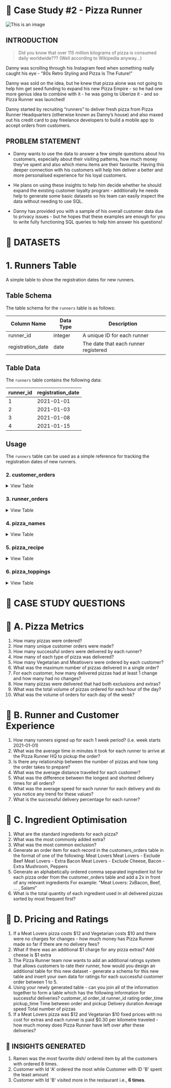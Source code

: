 # :ramen: Case Study #2 - Pizza Runner
![This is an image](https://8weeksqlchallenge.com/images/case-study-designs/2.png)
## INTRODUCTION
> Did you know that over 115 million kilograms of pizza is consumed daily worldwide??? (Well according to Wikipedia anyway…)

Danny was scrolling through his Instagram feed when something really caught his eye - “80s Retro Styling and Pizza Is The Future!”

Danny was sold on the idea, but he knew that pizza alone was not going to help him get seed funding to expand his new Pizza Empire - so he had one more genius idea to combine with it - he was going to Uberize it - and so Pizza Runner was launched!

Danny started by recruiting “runners” to deliver fresh pizza from Pizza Runner Headquarters (otherwise known as Danny’s house) and also maxed out his credit card to pay freelance developers to build a mobile app to accept orders from customers.
## PROBLEM STATEMENT
- Danny wants to use the data to answer a few simple questions about his customers, especially about their visiting patterns, how much money they’ve spent and also which menu items are their favourite. Having this deeper connection with his customers will help him deliver a better and more personalised experience for his loyal customers.

* He plans on using these insights to help him decide whether he should expand the existing customer loyalty program - additionally he needs help to generate some basic datasets so his team can easily inspect the data without needing to use SQL.

+ Danny has provided you with a sample of his overall customer data due to privacy issues - but he hopes that these examples are enough for you to write fully functioning SQL queries to help him answer his questions!

 # **:file_folder: DATASETS**

# **1. Runners Table**

A simple table to show the registration dates for new runners.

## Table Schema

The table schema for the `runners` table is as follows:

| Column Name | Data Type | Description |
| ----------- | --------- | ----------- |
| runner_id | integer | A unique ID for each runner |
| registration_date | date | The date that each runner registered |

## Table Data

The `runners` table contains the following data:

| runner_id | registration_date |
| --------- | ---------------- |
| 1         | 2021-01-01       |
| 2         | 2021-01-03       |
| 3         | 2021-01-08       |
| 4         | 2021-01-15       |

## Usage

The `runners` table can be used as a simple reference for tracking the registration dates of new runners.

 ### **2. customer_orders**

 <details><summary>
 View Table
 </summary>
Customer pizza orders are captured in the customer_orders table with 1 row for each individual pizza that is part of the order.

The pizza_id relates to the type of pizza which was ordered whilst the exclusions are the ingredient_id values which should be removed from the pizza and the extras are the ingredient_id values which need to be added to the pizza.

Note that customers can order multiple pizzas in a single order with varying exclusions and extras values even if the pizza is the same type!

The exclusions and extras columns will need to be cleaned up before using them in your queries.

| order_id |	 | customer_id |  | pizza_id |  | exclusions |  | extras |  |     order_time      |
| -------- |  | ----------- |  | -------- |  | ---------- |  | ------ |  | ------------------- |
|    1	    |  |     101	    |  |     1	  	|  |            |  |        |  | 2021-01-01 18:05:02 |
|    2     |  |     101	    |  |     1    |  |            |  |        |  | 2021-01-01 19:00:52 |
|    3     |  |	    102	    |  |     1    |  |            |  |        |  | 2021-01-02 23:51:23 |
|    3	    |  |     102     |	 |     2    |  |            |  |   NaN  |	 | 2021-01-02 23:51:23 |
|    4	    |  |     103	    |  |     1	   |  |     4      |	 |	       |  | 2021-01-04 13:23:46 |
|    4	    |  |     103	    |  |     1	   |  |     4	 	   |  |        |  | 2021-01-04 13:23:46 |
|    4	    |  |     103	    |  |     2	   |  |     4	 	   |  |        |  | 2021-01-04 13:23:46 |
|    5	    |  |     104	    |  |     1	   |  |    null	   |  |   1	   |  | 2021-01-08 21:00:29 |
|    6	    |  |     101	    |  |     2    |	 |    null    |	 |  null  |	 | 2021-01-08 21:03:13 |
|    7	    |  |     105	    |  |     2    |	 |    null    |  |	 1	    |  | 2021-01-08 21:20:29 |
|    8	    |  |     102	    |  |     1    |	 |    null	   |  |  null	 |  | 2021-01-09 23:54:33 |
|    9	    |  |     103	    |  |     1	   |  |     4	     |  |  1, 5	 |  | 2021-01-10 11:22:59 |
|   10	    |  |     104     |	 |     1    |	 |    null	   |  |  null	 |  | 2021-01-11 18:34:49 |
|   10	    |  |     104	    |  |     1    |  |	  2, 6	    |  |  1, 4	 |  | 2021-01-11 18:34:49 |
 
 </details>
 
 ### **3. runner_orders**

 <details><summary>
 View Table
 </summary>
After each orders are received through the system - they are assigned to a runner - however not all orders are fully completed and can be cancelled by the restaurant or the customer.

The pickup_time is the timestamp at which the runner arrives at the Pizza Runner headquarters to pick up the freshly cooked pizzas. The distance and duration fields are related to how far and long the runner had to travel to deliver the order to the respective customer.

There are some known data issues with this table so be careful when using this in your queries - make sure to check the data types for each column in the schema SQL!
  
|  order_id |  | runner_id |  |     pickup_time     |  |	distance   |	 | duration   |	 |      cancellation       |
| --------- |  | --------- |  | ------------------- |  | ---------- |  | ---------- |  | ----------------------- |  
|     1     |	 |     1	    |  | 2021-01-01 18:15:34	|  |    20km	   |  | 32 minutes	|  |                         |
|     2     |	 |     1	    |  | 2021-01-01 19:10:54	|  |    20km    |	 | 27 minutes	|  |                         |
|     3     |  |     1     |	 | 2021-01-03 00:12:37 |	 |    13.4km  |  | 20 mins	   |  |          NaN            |
|     4	    |  |     2     |	 | 2021-01-04 13:53:03 |	 |    23.4	   |  |  40        |  |          NaN            |
|     5	    |  |     3	    |  | 2021-01-08 21:10:57 |	 |    10	     |  |  15        |  |          NaN            |
|     6	    |  |     3	    |  |        null	        |  |    null    |	 |  null      |	 | Restaurant Cancellation |
|     7	    |  |     2     |	 | 2020-01-08 21:30:45	|  |    25km    |	 |  25mins	   |  |          null           |
|     8	    |  |     2     |	 | 2020-01-10 00:15:02	|  |    23.4 km |	 |  15 minute |	 |          null           |
|     9	    |  |     2     |	 |        null	        |  |    null	   |  |  null	     |  |  Customer Cancellation  |
|     10	   |  |     1     |	 | 2020-01-11 18:50:20 |	 |    10km    |	 | 10minutes	 |  |          null           |
 
 </details>
 
  ### **4. pizza_names**

 <details><summary>
 View Table
 </summary>
At the moment - Pizza Runner only has 2 pizzas available the Meat Lovers or Vegetarian!

| pizza_id |  |	pizza_name  |
| -------- |  | ----------- |
|     1    |	 | Meat Lovers |
|     2	   |  | Vegetarian  |
 
 </details>
 
   ### **5. pizza_recipe**

 <details><summary>
 View Table
 </summary>
Each pizza_id has a standard set of toppings which are used as part of the pizza recipe.

| pizza_id |  |	    toppings     |
| -------- |  | ---------------- |
|     1    |	 | 1,2,3,4,5,6,8,10 |
|     2	   |  | 4,6,7,9,11,12    |
 
 </details>
 
 
   ### **6. pizza_toppings**

 <details><summary>
 View Table
 </summary>
This table contains all of the topping_name values with their corresponding topping_id value

| topping_id |	 | topping_name |
| ---------- |  | ------------ |
|     1      |	 |     Bacon    |
|     2	     |  |  BBQ Sauce   |
|     3	     |  |     Beef     |
|     4	     |  |    Cheese    |
|     5	     |  |    Chicken   |
|     6	     |  |   Mushrooms  |
|     7	     |  |   Onions     |
|     8	     |  |  Pepperoni   |
|     9	     |  |  Peppers     |
|    10	     |  |   Salami     |
|    11	     |  |  Tomatoes    |
|    12	     |  | Tomato Sauce |
 
 </details>

 # :speech_balloon: CASE STUDY QUESTIONS
 
  # :speech_balloon: A. Pizza Metrics
  
1. How many pizzas were ordered?
2. How many unique customer orders were made?
3. How many successful orders were delivered by each runner?
4. How many of each type of pizza was delivered?
5. How many Vegetarian and Meatlovers were ordered by each customer?
6. What was the maximum number of pizzas delivered in a single order?
7. For each customer, how many delivered pizzas had at least 1 change and how many had no changes?
8. How many pizzas were delivered that had both exclusions and extras?
9. What was the total volume of pizzas ordered for each hour of the day?
10. What was the volume of orders for each day of the week?

# :speech_balloon: B. Runner and Customer Experience

1. How many runners signed up for each 1 week period? (i.e. week starts 2021-01-01)
2. What was the average time in minutes it took for each runner to arrive at the Pizza Runner HQ to pickup the order?
3. Is there any relationship between the number of pizzas and how long the order takes to prepare?
4. What was the average distance travelled for each customer?
5. What was the difference between the longest and shortest delivery times for all orders?
6. What was the average speed for each runner for each delivery and do you notice any trend for these values?
7. What is the successful delivery percentage for each runner?

# :speech_balloon: C. Ingredient Optimisation

1. What are the standard ingredients for each pizza?
2. What was the most commonly added extra?
3. What was the most common exclusion?
4. Generate an order item for each record in the customers_orders table in the format of one of the following:
Meat Lovers
Meat Lovers - Exclude Beef
Meat Lovers - Extra Bacon
Meat Lovers - Exclude Cheese, Bacon - Extra Mushroom, Peppers
5. Generate an alphabetically ordered comma separated ingredient list for each pizza order from the customer_orders table and add a 2x in front of any relevant ingredients
For example: "Meat Lovers: 2xBacon, Beef, ... , Salami"
6. What is the total quantity of each ingredient used in all delivered pizzas sorted by most frequent first?

# :speech_balloon: D. Pricing and Ratings

1. If a Meat Lovers pizza costs $12 and Vegetarian costs $10 and there were no charges for changes - how much money has Pizza Runner made so far if there are no delivery fees?
2. What if there was an additional $1 charge for any pizza extras?
Add cheese is $1 extra
3. The Pizza Runner team now wants to add an additional ratings system that allows customers to rate their runner, how would you design an additional table for this new dataset - generate a schema for this new table and insert your own data for ratings for each successful customer order between 1 to 5.
4. Using your newly generated table - can you join all of the information together to form a table which has the following information for successful deliveries?
customer_id
order_id
runner_id
rating
order_time
pickup_time
Time between order and pickup
Delivery duration
Average speed
Total number of pizzas
5. If a Meat Lovers pizza was $12 and Vegetarian $10 fixed prices with no cost for extras and each runner is paid $0.30 per kilometre traveled - how much money does Pizza Runner have left over after these deliveries?
 
 ## **:dart: INSIGHTS GENERATED**
 1. Ramen was the most favorite dish/ ordered item by all the customers with ordered 8 times.
 2. Customer with Id 'A' ordered the most while Customer with ID 'B' spent the least amount
 3. Customer with Id 'B' visited more in the restaurant i.e., **6 times**.
